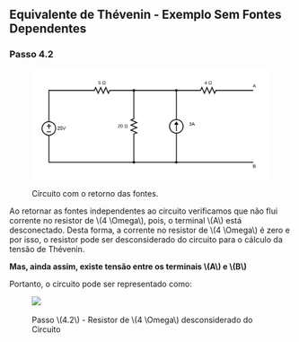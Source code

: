 ## Equivalente de Thévenin - Exemplo Sem Fontes Dependentes

<div class="grid-50-50">
<div class="grid-element regular">

### Passo 4.2

<figure>

<!-- _class: transparent -->
![](./img/thevenin-exemplo-1-passo-4-1.svg)

<figcaption>

Circuito com o retorno das fontes.

</figcaption>

</figure>


Ao retornar as fontes independentes ao circuito verificamos que não flui corrente no resistor de \\(4 \Omega\\), pois, o terminal \\(A\\) está desconectado. Desta forma, a corrente no resistor de \\(4 \Omega\\) é zero e por isso, o resistor pode ser desconsiderado do circuito para o cálculo da tensão de Thévenin.



</div>
<div class="grid-element regular">

**Mas, ainda assim, existe tensão entre os terminais \\(A\\) e \\(B\\)**

Portanto, o circuito pode ser representado como:


<figure>

<!-- _class: transparent -->
![](./img/thevenin-exemplo-1-passo-4-2-1.svg)

<figcaption>

Passo \\(4.2\\) - Resistor de \\(4 \Omega\\) desconsiderado do Circuito

</figcaption>

</figure>

</div>
</div>
